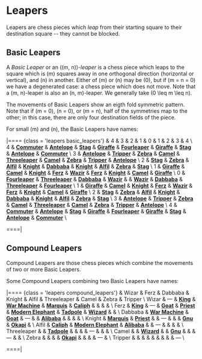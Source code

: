 # Leapers

<!-- %% no_piece: 1 -->

Leapers are chess pieces which *leap* from their starting square to
their destination square -- they cannot be blocked.

## Basic Leapers

A *Basic Leaper* or an \((m, n)\)-*leaper* is a chess piece which leaps
to the square which is \(m\) squares away in one orthogonal direction
(horizontal or vertical), and \(n\) in another. Either of \(m\) or 
\(n\) may be \(0\), but if \(m = n = 0\) we have a degenerated case:
a chess piece which does not move. Note that a \(m, n\)-leaper is also
an \(n, m\)-leaper. We generally take \(0 \leq m \leq n\).

The movements of Basic Leapers show an eigth fold symmetric pattern.
Note that if \(m = 0\), \(n = 0\), or \(m = n\), half of the symmetries
map to the other; in this case, there are only four destination fields
of the piece.

For small \(m\) and \(n\), the Basic Leapers have names:

|====
{class = 'leapers basic_leapers'}
  & 4 & 3 & 2 & 1 & 0 & 1 & 2 & 3 & 4 \\
4 & [**Commuter**](commuter.html)
  & [**Antelope**](antelope.html)
  & [**Stag**](stag.html)
  & [**Giraffe**](giraffe.html)
  & [**Fourleaper**](fourleaper.html)
  & [**Giraffe**](giraffe.html)
  & [**Stag**](stag.html)
  & [**Antelope**](antelope.html)
  & [**Commuter**](commuter.html)
    \\
3 & [**Antelope**](antelope.html)
  & [**Tripper**](tripper.html)
  & [**Zebra**](zebra.html)
  & [**Camel**](camel.html)
  & [**Threeleaper**](threeleaper.html)
  & [**Camel**](camel.html)
  & [**Zebra**](zebra.html)
  & [**Tripper**](tripper.html)
  & [**Antelope**](antelope.html)
    \\
2 & [**Stag**](stag.html)
  & [**Zebra**](zebra.html)
  & [**Alfil**](alfil.html)
  & [**Knight**](knight.html)
  & [**Dabbaba**](dabbaba.html)
  & [**Knight**](knight.html)
  & [**Alfil**](alfil.html)
  & [**Zebra**](zebra.html)
  & [**Stag**](stag.html)
    \\
1 & [**Giraffe**](giraffe.html)
  & [**Camel**](camel.html)
  & [**Knight**](knight.html)
  & [**Ferz**](ferz.html)
  & [**Wazir**](wazir.html)
  & [**Ferz**](ferz.html)
  & [**Knight**](knight.html)
  & [**Camel**](camel.html)
  & [**Giraffe**](giraffe.html)
    \\
0 & [**Fourleaper**](fourleaper.html)
  & [**Threeleaper**](threeleaper.html)
  & [**Dabbaba**](dabbaba.html)
  & [**Wazir**](wazir.html)
  &
  & [**Wazir**](wazir.html)
  & [**Dabbaba**](dabbaba.html)
  & [**Threeleaper**](threeleaper.html)
  & [**Fourleaper**](fourleaper.html)
    \\
1 & [**Giraffe**](giraffe.html)
  & [**Camel**](camel.html)
  & [**Knight**](knight.html)
  & [**Ferz**](ferz.html)
  & [**Wazir**](wazir.html)
  & [**Ferz**](ferz.html)
  & [**Knight**](knight.html)
  & [**Camel**](camel.html)
  & [**Giraffe**](giraffe.html)
    \\
2 & [**Stag**](stag.html)
  & [**Zebra**](zebra.html)
  & [**Alfil**](alfil.html)
  & [**Knight**](knight.html)
  & [**Dabbaba**](dabbaba.html)
  & [**Knight**](knight.html)
  & [**Alfil**](alfil.html)
  & [**Zebra**](zebra.html)
  & [**Stag**](stag.html)
    \\
3 & [**Antelope**](antelope.html)
  & [**Tripper**](tripper.html)
  & [**Zebra**](zebra.html)
  & [**Camel**](camel.html)
  & [**Threeleaper**](threeleaper.html)
  & [**Camel**](camel.html)
  & [**Zebra**](zebra.html)
  & [**Tripper**](tripper.html)
  & [**Antelope**](antelope.html)
    \\
4 & [**Commuter**](commuter.html)
  & [**Antelope**](antelope.html)
  & [**Stag**](stag.html)
  & [**Giraffe**](giraffe.html)
  & [**Fourleaper**](fourleaper.html)
  & [**Giraffe**](giraffe.html)
  & [**Stag**](stag.html)
  & [**Antelope**](antelope.html)
  & [**Commuter**](commuter.html)
    \\

====|


## Compound Leapers

Compound Leapers are those chess pieces which combine the movements
of two or more Basic Leapers.

Some Compound Leapers combining two Basic Leapers have names:

|====
{class = 'leapers compound_leapers'}
& Wizar & Ferz & Dabbaba & Knight & Alfil & Threeleaper & Camel & Zebra & Tripper \\
Wizar       & &mdash;
            & [**King**](king.html)
            & [**War Machine**](war_machine.html)
            & [**Marquis**](marquis.html)
            & [**Caliph**](caliph.html)
            &
            &
            &
            &
            \\
Ferz        & [**King**](king.html)
            & &mdash;
            & [**Goat**](goat.html)
            & [**Priest**](priest.html)
            & [**Modern Elephant**](modern_elephant.html)
            & [**Tadpole**](tadpole.html)
            & [**Wizard**](wizard.html)
            &
            &
            \\
Dabbaba     & [**War Machine**](war_machine.html)
            & [**Goat**](goat.html)
            & &mdash;
            &
            & [**Alibaba**](alibaba.html)
            &
            &
            &
            &
            \\
Knight      & [**Marquis**](marquis.html)
            & [**Priest**](priest.html)
            &
            & &mdash;
            &
            &
            & [**Gnu**](gnu.html)
            & [**Okapi**](okapi.html)
            &
            \\
Alfil       & [**Caliph**](caliph.html)
            & [**Modern Elephant**](modern_elephant.html)
            & [**Alibaba**](alibaba.html)
            &
            & &mdash;
            &
            &
            &
            &
            \\
Threeleaper &
            & [**Tadpole**](tadpole.html)
            &
            &
            &
            & &mdash;
            &
            &
            &
            \\
Camel       &
            & [**Wizard**](wizard.html)
            &
            & [**Gnu**](gnu.html)
            &
            &
            & &mdash;
            &
            &
            \\
Zebra       &
            &
            &
            & [**Okapi**](okapi.html)
            &
            &
            &
            & &mdash;
            &
            \\
Tripper     &
            &
            &
            &
            &
            &
            &
            &
            & &mdash;
            \\

====|
